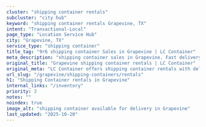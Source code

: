 ```yaml
---
cluster: "shipping container rentals"
subcluster: "city hub"
keyword: "shipping container rentals Grapevine, TX"
intent: "Transactional-Local"
page_type: "Location Service Hub"
city: "Grapevine, TX"
service_type: "shipping container"
title_tag: "9r6 shipping container Sales in Grapevine | LC Container"
meta_description: "shipping container sales in Grapevine. Fast delivery, competitive pricing. Serving shipping containers area. Quote ID: QLS. Call (214) 524-4168 for your free quote today."
original_title: "Grapevine shipping container rentals | LC Container"
original_meta: "LC Container offers shipping container rentals with delivery in Grapevine, TX. Local. Fast quotes. Since 2003."
url_slug: "/grapevine/shipping-containers/rentals"
h1: "Shipping Container rentals in Grapevine"
internal_links: "/inventory"
priority: 3
notes: ""
noindex: true
image_alt: "shipping container available for delivery in Grapevine"
last_updated: "2025-10-20"
---
```


<!-- TODO: Add unique city/inventory copy, images, and internal links here. -->
